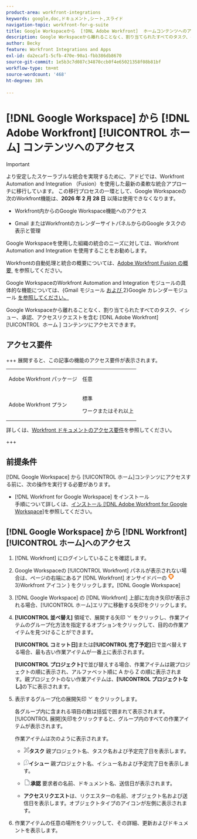 ```yaml
---
product-area: workfront-integrations
keywords: google,doc,ドキュメント,シート,スライド
navigation-topic: workfront-for-g-suite
title: Google Workspaceから  [!DNL Adobe Workfront]  ホームコンテンツへのアクセス
description: Google Workspaceから離れることなく、割り当てられたすべてのタスク、イシュー、承認およびアクセス要求を含む  [!DNL Adobe Workfront]  ホームコンテンツにアクセスできます。
author: Becky
feature: Workfront Integrations and Apps
exl-id: da2ecaf1-5cfb-470e-90a1-fbb386db8670
source-git-commit: 1e5b3c7d087c34870ccb0f4e65021358f08b81bf
workflow-type: tm+mt
source-wordcount: '468'
ht-degree: 38%

---
```


# [!DNL Google Workspace] から [!DNL Adobe Workfront] [!UICONTROL ホーム] コンテンツへのアクセス

>[!IMPORTANT]
>
>より安定したスケーラブルな統合を実現するために、アドビでは、Workfront Automation and Integration （Fusion）を使用した最新の柔軟な統合アプローチに移行しています。 この移行プロセスの一環として、Google Workspaceの次のWorkfront機能は、**2026 年 2 月 28 日** 以降は使用できなくなります。
>
>* Workfront内からのGoogle Workspace機能へのアクセス
>
>* Gmail またはWorkfrontのカレンダーサイトパネルからのGoogle タスクの表示と管理
>
>Google Workspaceを使用した組織の統合のニーズに対しては、Workfront Automation and Integration を使用することをお勧めします。
>
>Workfrontの自動処理と統合の概要については、[Adobe Workfront Fusion の概要 &#x200B;](https://experienceleague.adobe.com/ja/docs/workfront-fusion/using/get-started-with-fusion/understand-workfront-fusion/workfront-fusion-overview) を参照してください。
>
>Google WorkspaceのWorkfront Automation and Integration モジュールの具体的な機能については、{Gmail モジュール [&#x200B; および &#x200B;](https://experienceleague.adobe.com/ja/docs/workfront-fusion/using/references/apps-and-their-modules/third-party-app-connectors/gmail-modules)2}Google カレンダーモジュール [&#x200B; を参照してください。](https://experienceleague.adobe.com/ja/docs/workfront-fusion/using/references/apps-and-their-modules/third-party-app-connectors/google-calendar-modules)

Google Workspaceから離れることなく、割り当てられたすべてのタスク、イシュー、承認、アクセスリクエストを含む [!DNL Adobe Workfront] [!UICONTROL &#x200B; ホーム &#x200B;] コンテンツにアクセスできます。

## アクセス要件

+++ 展開すると、この記事の機能のアクセス要件が表示されます。

<table style="table-layout:auto"> 
 <col> 
 <col> 
 <tbody> 
  <tr> 
   <td role="rowheader">Adobe Workfront パッケージ</td> 
   <td> <p>任意</p> </td> 
  </tr> 
  <tr> 
   <td role="rowheader">Adobe Workfront プラン</td> 
   <td> <p>標準</p><p>ワークまたはそれ以上</p>
  </tr> 
 </tbody> 
</table>

詳しくは、[Workfront ドキュメントのアクセス要件](/help/quicksilver/administration-and-setup/add-users/access-levels-and-object-permissions/access-level-requirements-in-documentation.md)を参照してください。

+++

## 前提条件

[!DNL Google Workspace] から [!UICONTROL ホーム]コンテンツにアクセスする前に、次の操作を実行する必要があります。

* [!DNL Workfront for Google Workspace] をインストール\
   手順について詳しくは、[インストール [!DNL Adobe Workfront for Google Workspace]](../../workfront-integrations-and-apps/workfront-for-g-suite/install-workfront-for-gsuite.md)を参照してください。

## [!DNL Google Workspace] から [!DNL Workfront] [!UICONTROL ホーム]へのアクセス

1. [!DNL Workfront] にログインしていることを確認します。
1. Google Workspaceの [!UICONTROL Workfront] パネルが表示されない場合は、ページの右端にあるア [!DNL Workfront] オンサイドバーの ![&#x200B; アイコン &#x200B;](assets/wf-lion-icon.png)3&rbrace;Workfront アイコン &rbrace; をクリックします。[!DNL Google Workspace]
1. [!DNL Google Workspace] の [!DNL Workfront] 上部に左向き矢印が表示される場合、[!UICONTROL ホーム]エリアに移動する矢印をクリックします。

1. **[!UICONTROL 並べ替え]** 領域で、展開する矢印 ![&#x200B; 展開する矢印 &#x200B;](assets/dropdown-arrow.png) をクリックし、作業アイテムのグループ化方法を指定するオプションをクリックして、目的の作業アイテムを見つけることができます。

   **[!UICONTROL コミット日]**&#x200B;または&#x200B;**[!UICONTROL 完了予定]**&#x200B;日で並べ替えする場合、最も古い作業アイテムが一番上に表示されます。

   **[!UICONTROL プロジェクト]**&#x200B;で並び替えする場合、作業アイテムは親プロジェクトの順に表示され、アルファベット順に A から Z の順に表示されます。親プロジェクトのない作業アイテムは、**[!UICONTROL プロジェクトなし]**&#x200B;の下に表示されます。

1. 表示するグループ化の展開矢印 ![&#x200B; 展開矢印 &#x200B;](assets/dropdown-arrow.png) をクリックします。

   各グループ内に含まれる項目の数は括弧で囲まれて表示されます。[!UICONTROL 展開]矢印をクリックすると、グループ内のすべての作業アイテムが表示されます。

   作業アイテムは次のように表示されます。

   * ![&#x200B; タスクアイコン &#x200B;](assets/task-icon.png)**タスク** 親プロジェクト名、タスク名および予定完了日を表示します。

   * ![&#x200B; イシューアイコン &#x200B;](assets/issue-icon.png)**イシュー** 親プロジェクト名、イシュー名および予定完了日を表示します。

   * ![&#x200B; ドキュメントアイコン &#x200B;](assets/document-icon.png)**承認** 要求者の名前、ドキュメント名、送信日が表示されます。
   * **アクセスリクエスト**&#x200B;は、リクエスターの名前、オブジェクト名および送信日を表示します。オブジェクトタイプのアイコンが左側に表示されます。

1. 作業アイテムの任意の場所をクリックして、その詳細、更新およびドキュメントを表示します。
